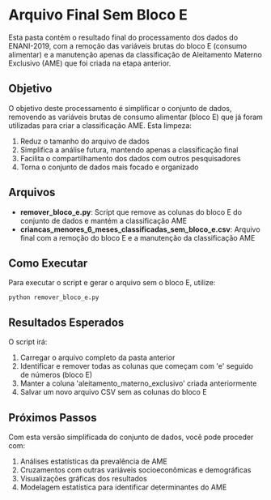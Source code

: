 # Arquivo Final Sem Bloco E

Esta pasta contém o resultado final do processamento dos dados do ENANI-2019, com a remoção das variáveis brutas do bloco E (consumo alimentar) e a manutenção apenas da classificação de Aleitamento Materno Exclusivo (AME) que foi criada na etapa anterior.

## Objetivo

O objetivo deste processamento é simplificar o conjunto de dados, removendo as variáveis brutas de consumo alimentar (bloco E) que já foram utilizadas para criar a classificação AME. Esta limpeza:

1. Reduz o tamanho do arquivo de dados
2. Simplifica a análise futura, mantendo apenas a classificação final
3. Facilita o compartilhamento dos dados com outros pesquisadores
4. Torna o conjunto de dados mais focado e organizado

## Arquivos

- **remover_bloco_e.py**: Script que remove as colunas do bloco E do conjunto de dados e mantém a classificação AME
- **criancas_menores_6_meses_classificadas_sem_bloco_e.csv**: Arquivo final com a remoção do bloco E e a manutenção da classificação AME

## Como Executar

Para executar o script e gerar o arquivo sem o bloco E, utilize:

```
python remover_bloco_e.py
```

## Resultados Esperados

O script irá:
1. Carregar o arquivo completo da pasta anterior
2. Identificar e remover todas as colunas que começam com 'e' seguido de números (bloco E)
3. Manter a coluna 'aleitamento_materno_exclusivo' criada anteriormente
4. Salvar um novo arquivo CSV sem as colunas do bloco E

## Próximos Passos

Com esta versão simplificada do conjunto de dados, você pode proceder com:

1. Análises estatísticas da prevalência de AME
2. Cruzamentos com outras variáveis socioeconômicas e demográficas
3. Visualizações gráficas dos resultados
4. Modelagem estatística para identificar determinantes do AME 